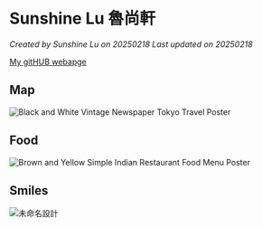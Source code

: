 # Sunshine Lu 魯尚軒

*Created by Sunshine Lu on 20250218 Last updated on 20250218*

[My gitHUB webapge](https://github.com/sunshinelu2002) 


## Map

![Black and White Vintage Newspaper Tokyo Travel Poster](https://github.com/user-attachments/assets/557dcaf3-5a9c-499f-beb5-93c46d3cedf6)


## Food

![Brown and Yellow Simple Indian Restaurant Food Menu Poster](https://github.com/user-attachments/assets/55cc8058-a12a-42ff-8048-dfca0bc3f87d)


## Smiles

![未命名設計](https://github.com/user-attachments/assets/5b026c89-1db1-4224-ad81-c0c757f3539b)

